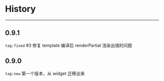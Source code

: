# History

---

## 0.9.1

`tag:fixed` #3 修复 template 编译后 renderPartial 渲染出错的问题

## 0.9.0

`tag:new` 第一个版本，从 widget 迁移出来